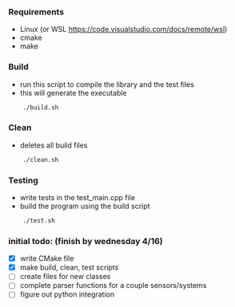 ### Requirements
- Linux (or WSL https://code.visualstudio.com/docs/remote/wsl)
- cmake
- make

### Build
- run this script to compile the library and the test files
- this will generate the executable
``` bash
    ./build.sh
```

### Clean
- deletes all build files
``` bash
    ./clean.sh
```

### Testing 
- write tests in the test_main.cpp file
- build the program using the build script
``` bash
    ./test.sh
```

### initial todo: (finish by wednesday 4/16)
- [x] write CMake file
- [x] make build, clean, test scripts
- [ ] create files for new classes
- [ ] complete parser functions for a couple sensors/systems
- [ ] figure out python integration
